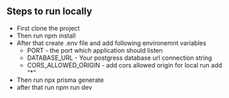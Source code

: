 ## Steps to run locally

- First clone the project
- Then run npm install
- After that create .env file and add following environemnt variables
  - PORT - the port which application should listen
  - DATABASE_URL - Your postgress database url connection string
  - CORS_ALLOWED_ORIGIN - add cors allowed origin for local run add "\*"
- Then run npx prisma generate
- after that run npm run dev
